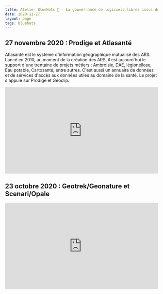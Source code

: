 ```yaml
---
title: Atelier BlueHats 🧢 - La gouvernance de logiciels libres issus du secteur public
date: 2020-11-27
layout: page
tags: bluehats
---
```


## 27 novembre 2020 : Prodige et Atlasanté

Atlasanté est le système d'information géographique mutualisé des ARS. Lancé en 2010, au moment de la création des ARS, il est aujourd'hui le support d'une trentaine de projets métiers : Ambroisie, DAE, légionellose, Eau potable, Cartosanté, entre autres.  C'est aussi un annuaire de données et de services d'accès aux données utiles au domaine de la santé. Le projet s'appuie sur Prodige et Geoclip.

<div style="position:relative;padding-bottom:56.25%;height:0;overflow:hidden;"> <iframe style="width:100%;height:100%;position:absolute;left:0px;top:0px;overflow:hidden" frameborder="0" type="text/html" src="https://www.dailymotion.com/embed/video/x82vcuc" width="100%" height="100%" allowfullscreen > </iframe> </div>

## 23 octobre 2020 : Geotrek/Geonature et Scenari/Opale

<div style="position:relative;padding-bottom:56.25%;height:0;overflow:hidden;"> <iframe style="width:100%;height:100%;position:absolute;left:0px;top:0px;overflow:hidden" frameborder="0" type="text/html" src="https://www.dailymotion.com/embed/video/x82vd1g" width="100%" height="100%" allowfullscreen > </iframe> </div>
